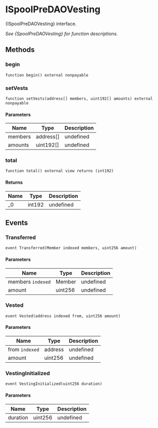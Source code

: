 # ISpoolPreDAOVesting





{ISpoolPreDAOVesting} interface.

*See {SpoolPreDAOVesting} for function descriptions.*

## Methods

### begin

```solidity
function begin() external nonpayable
```






### setVests

```solidity
function setVests(address[] members, uint192[] amounts) external nonpayable
```





#### Parameters

| Name | Type | Description |
|---|---|---|
| members | address[] | undefined
| amounts | uint192[] | undefined

### total

```solidity
function total() external view returns (int192)
```






#### Returns

| Name | Type | Description |
|---|---|---|
| _0 | int192 | undefined



## Events

### Transferred

```solidity
event Transferred(Member indexed members, uint256 amount)
```





#### Parameters

| Name | Type | Description |
|---|---|---|
| members `indexed` | Member | undefined |
| amount  | uint256 | undefined |

### Vested

```solidity
event Vested(address indexed from, uint256 amount)
```





#### Parameters

| Name | Type | Description |
|---|---|---|
| from `indexed` | address | undefined |
| amount  | uint256 | undefined |

### VestingInitialized

```solidity
event VestingInitialized(uint256 duration)
```





#### Parameters

| Name | Type | Description |
|---|---|---|
| duration  | uint256 | undefined |



